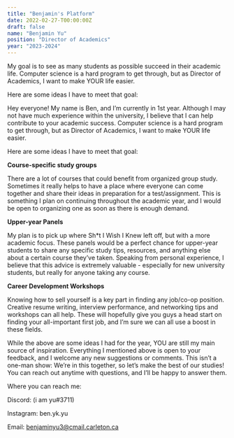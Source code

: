 ```yaml
---
title: "Benjamin's Platform"
date: 2022-02-27-T00:00:00Z
draft: false
name: "Benjamin Yu"
position: "Director of Academics"
year: "2023-2024"
---
```


My goal is to see as many students as possible succeed in their academic life. Computer science is a hard program to get through, but as Director of Academics, I want to make YOUR life easier.

Here are some ideas I have to meet that goal:

Hey everyone! My name is Ben, and I’m currently in 1st year. Although I may not have much experience within the university, I believe that I can help contribute to your academic success. Computer science is a hard program to get through, but as Director of Academics, I want to make YOUR life easier.

Here are some ideas I have to meet that goal:

**Course-specific study groups**

There are a lot of courses that could benefit from organized group study. Sometimes it really helps to have a place where everyone can come together and share their ideas in preparation for a test/assignment. This is something I plan on continuing throughout the academic year, and I would be open to organizing one as soon as there is enough demand.

**Upper-year Panels**

My plan is to pick up where Sh*t I Wish I Knew left off, but with a more academic focus. These panels would be a perfect chance for upper-year students to share any specific study tips, resources, and anything else about a certain course they’ve taken. Speaking from personal experience, I believe that this advice is extremely valuable - especially for new university students, but really for anyone taking any course.

**Career Development Workshops**

Knowing how to sell yourself is a key part in finding any job/co-op position. Creative resume writing, interview performance, and networking tips and workshops can all help. These will hopefully give you guys a head start on finding your all-important first job, and I’m sure we can all use a boost in these fields.

While the above are some ideas I had for the year, YOU are still my main source of inspiration. Everything I mentioned above is open to your feedback, and I welcome any new suggestions or comments. This isn’t a one-man show: We’re in this together, so let’s make the best of our studies! You can reach out anytime with questions, and I’ll be happy to answer them.

Where you can reach me:

Discord: (i am yu#3711)

Instagram: ben.yk.yu

Email: benjaminyu3@cmail.carleton.ca

